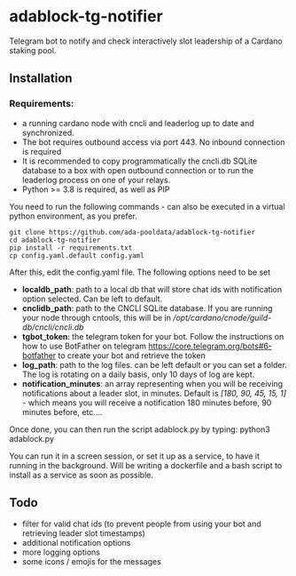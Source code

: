 # adablock-tg-notifier
Telegram bot to notify and check interactively slot leadership of a Cardano staking pool.

## Installation
### Requirements:
- a running cardano node with cncli and leaderlog up to date and synchronized.
- The bot requires outbound access via port  443. No inbound connection is required
- It is recommended to copy programmatically the cncli.db SQLite database to a box with open outbound connection or to run the leaderlog process on one of your relays.
- Python >= 3.8 is required, as well as PIP

You need to run the following commands - can also be executed in a virtual python environment, as you prefer.

    git clone https://github.com/ada-pooldata/adablock-tg-notifier
    cd adablock-tg-notifier
    pip install -r requirements.txt
    cp config.yaml.default config.yaml

After this, edit the config.yaml file. The following options need to be set

- **localdb_path**: path to a local db that will store chat ids with notification option selected. Can be left to default.
- **cnclidb_path**: path to the CNCLI SQLite database. If you are running your node through cntools, this will be in */opt/cardano/cnode/guild-db/cncli/cncli.db*
- **tgbot_token**:  the telegram token for your bot. Follow the instructions on how to use BotFather on telegram https://core.telegram.org/bots#6-botfather to create your bot and retrieve the token
-  **log_path**:  path to the log files. can be left default or you can set a folder. The log is rotating on a daily basis, only 10 days of log are kept.
-   **notification_minutes**: an array representing when you will be receiving notifications about a leader slot, in minutes. Default is *[180, 90, 45, 15, 1]* - which means you will receive a notification 180 minutes before, 90 minutes before, etc....
    
Once done, you can then run the script adablock.py by typing:
    python3 adablock.py
    
You can run it in a screen session, or set it up as a service, to have it running in the background. Will be writing a dockerfile and a bash script to install as a service as soon as possible.

## Todo

- filter for valid chat ids (to prevent people from using your bot and retrieving leader slot timestamps)
- additional notification options
- more logging options
- some icons / emojis for the messages
